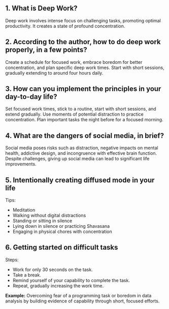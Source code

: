## 1. What is Deep Work?

 Deep work involves intense focus on challenging tasks, promoting optimal productivity. It creates a state of profound concentration.

## 2. According to the author, how to do deep work properly, in a few points?

 Create a schedule for focused work, embrace boredom for better concentration, and plan specific deep work times. Start with short sessions, gradually extending to around four hours daily.

## 3. How can you implement the principles in your day-to-day life?

 Set focused work times, stick to a routine, start with short sessions, and extend gradually. Use moments of potential distraction to practice concentration. Plan important tasks the night before for a focused morning.

## 4. What are the dangers of social media, in brief?

 Social media poses risks such as distraction, negative impacts on mental health, addictive design, and incongruence with effective brain function. Despite challenges, giving up social media can lead to significant life improvements.

## 5. Intentionally creating diffused mode in your life

Tips:

- Meditation
- Walking without digital distractions
- Standing or sitting in silence
- Lying down in silence or practicing Shavasana
- Engaging in physical chores with concentration

## 6. Getting started on difficult tasks

Steps:

- Work for only 30 seconds on the task.
- Take a break.
- Remind yourself of your capability to complete the task.
- Repeat, gradually increasing the work time.

**Example:** Overcoming fear of a programming task or boredom in data analysis by building evidence of       capability through short, focused efforts.